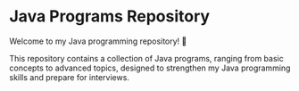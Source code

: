 # Java Programs Repository


Welcome to my Java programming repository! 🚀



This repository contains a collection of Java programs, ranging from basic concepts to advanced topics, designed to strengthen my Java programming skills and prepare for interviews.

